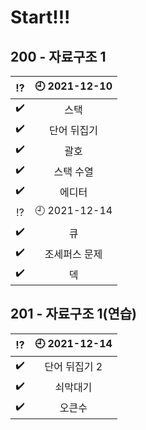 # Start!!!
## 200 - 자료구조 1
|:interrobang:|:clock9: 2021-12-10|
|:-:|:-:|
| :heavy_check_mark: | 스택 |
| :heavy_check_mark: | 단어 뒤집기 |
| :heavy_check_mark: | 괄호 |
| :heavy_check_mark: | 스택 수열 |
| :heavy_check_mark: | 에디터 |
|:interrobang:|:clock9: 2021-12-14|
| :heavy_check_mark: | 큐 |
| :heavy_check_mark: | 조세퍼스 문제 |
| :heavy_check_mark: | 덱 |
## 201 - 자료구조 1(연습)
|:interrobang:|:clock9: 2021-12-14|
|:-:|:-:|
| :heavy_check_mark: | 단어 뒤집기 2 |
| :heavy_check_mark: | 쇠막대기 |
| :heavy_check_mark: | 오큰수 |